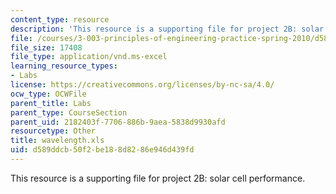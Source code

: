 ```yaml
---
content_type: resource
description: 'This resource is a supporting file for project 2B: solar cell performance.'
file: /courses/3-003-principles-of-engineering-practice-spring-2010/d589ddcb50f2be188d8286e946d439fd_wavelength.xls
file_size: 17408
file_type: application/vnd.ms-excel
learning_resource_types:
- Labs
license: https://creativecommons.org/licenses/by-nc-sa/4.0/
ocw_type: OCWFile
parent_title: Labs
parent_type: CourseSection
parent_uid: 2182403f-7706-886b-9aea-5838d9930afd
resourcetype: Other
title: wavelength.xls
uid: d589ddcb-50f2-be18-8d82-86e946d439fd
---
```

This resource is a supporting file for project 2B: solar cell performance.